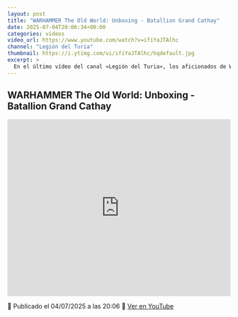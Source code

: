 ```yaml
---
layout: post
title: "WARHAMMER The Old World: Unboxing - Batallion Grand Cathay"
date: 2025-07-04T20:06:34+00:00
categories: videos
video_url: https://www.youtube.com/watch?v=ifiYaJTAlhc
channel: "Legión del Turia"
thumbnail: https://i.ytimg.com/vi/ifiYaJTAlhc/hqdefault.jpg
excerpt: >
  En el último vídeo del canal «Legión del Turia», los aficionados de Warhammer tienen la oportunidad de explorar el contenido de la nueva caja de Batallion Grand Cathay para The Old World. Este unboxing ofrece una mirada detallada a las miniaturas y componentes que forman parte de esta esperada expansión, permitiendo a los jugadores y coleccionistas descubrir qué novedades trae este lanzamiento para enriquecer sus ejércitos y partidas en el Viejo Mundo.
---
```


## WARHAMMER The Old World: Unboxing - Batallion Grand Cathay

<iframe width="100%" height="400" src="https://www.youtube.com/embed/ifiYaJTAlhc" frameborder="0" allowfullscreen></iframe>

📅 Publicado el 04/07/2025 a las 20:06
🔗 [Ver en YouTube](https://www.youtube.com/watch?v=ifiYaJTAlhc)
